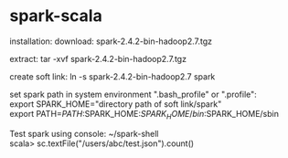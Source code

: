 # spark-scala

installation:
download: spark-2.4.2-bin-hadoop2.7.tgz

extract: tar -xvf spark-2.4.2-bin-hadoop2.7.tgz

create soft link: ln -s spark-2.4.2-bin-hadoop2.7 spark

set spark path in system environment ".bash_profile" or ".profile": </br>
export SPARK_HOME="directory path of soft link/spark" </br>
export PATH=$PATH:$SPARK_HOME:$SPARK_HOME/bin:$SPARK_HOME/sbin


Test spark using console:
~/spark-shell </br>
scala> sc.textFile("/users/abc/test.json").count()</br>




